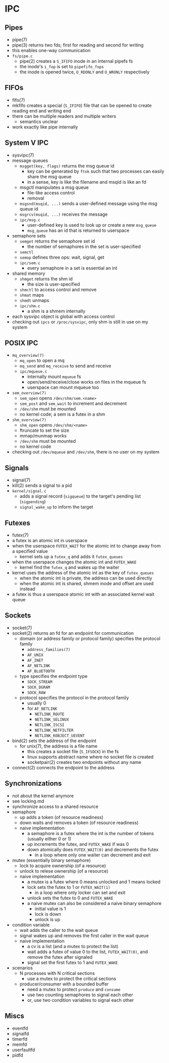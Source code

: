 IPC
===

## Pipes

- pipe(7)
- pipe(3) returns two fds; first for reading and second for writing
- this enables one-way communication
- `fs/pipe.c`
  - pipe(2) creates a `S_IFIFO` inode in an internal pipefs fs
  - the inode's `i_fop` is set to `pipefifo_fops`
  - the inode is opened twice,  `O_RDONLY` and `O_WRONLY` respectively

## FIFOs

- fifo(7)
- mkfifo creates a special (`S_IFIFO`) file that can be opened to create
  reading end and writing end
- there can be multiple readers and multiple writers
  - semantics unclear
- work exactly like pipe internally

## System V IPC

- sysvipc(7)
- message queues
  - `msgget(key, flags)` returns the msg queue id
    - key can be generated by `ftok` such that two processes can easily share
      the msg queue
    - in a sense, key is like the filename and msqid is like an fd
  - msgctl manipulates a msg queue
    - file-like access control
    - removal
  - `msgsnd(msqid, ...)` sends a user-defined message using the msg queue id
  - `msgrcv(msqid, ...)` receives the message
  - `ipc/msg.c`
    - user-defined key is used to look up or create a new `msg_queue`
    - `msg_queue` has an id that is returned to userspace
- semaphore sets
  - `semget` returns the semaphore set id
    - the number of semaphores in the set is user-specified
  - `semctl`
  - `semop` defines three ops: wait, signal, get
  - `ipc/sem.c`
    - every semaphore in a set is essential an int
- shared memory
  - `shmget` returns the shm id
    - the size is user-specified
  - `shmctl` to access control and remove
  - `shmat` maps
  - `shmdt` unmaps
  - `ipc/shm.c`
    - a shm is a shmem internally
- each sysvipc object is global with access control
- checking out `ipcs` or `/proc/sysvipc`, only shm is still in use on my
  system

## POSIX IPC

- `mq_overview(7)`
  - `mq_open` to open a mq
  - `mq_send` and `mq_receive` to send and receive
  - `ipc/mqueue.c`
    - internally mount `mqueue` fs
    - open/send/receive/close works on files in the mqueue fs
    - userspace can mount mqueue too
- `sem_overview(7)`
  - `sem_open` opens `/dev/shm/sem.<name>`
  - `sem_post` and `sem_wait` to increment and decrement
  - `/dev/shm` must be mounted
  - no kernel code; a sem is a futex in a shm
- `shm_overview(7)`
  - `shm_open` opens `/dev/shm/<name>`
  - ftruncate to set the size
  - mmap/munmap works
  - `/dev/shm` must be mounted
  - no kernel code
- checking out `/dev/mqueue` and `/dev/shm`, there is no user on my system

## Signals

- signal(7)
- kill(2) sends a signal to a pid
- `kernel/signal.c`
  - adds a signal record (`sigqueue`) to the target's pending list
    (`sigpending`)
  - `signal_wake_up` to inform the target

## Futexes

- futex(7)
- a futex is an atomic int in userspace
- when the userspace `FUTEX_WAIT` for the atomic int to change away from a
  specified value
  - kernel sets up a `futex_q` and adds it `futex_queues`
- when the userspace changes the atomic int and `FUTEX_WAKE`
  - kernel find the `futex_q` and wakes up the waiter
- kernel uses the address of the atomic int as the key of `futex_queues`
  - when the atomic int is private, the address can be used directly
  - when the atomic int is shared, shmem inode and offset are used instead
- a futex is thus a userspace atomic int with an associated kernel wait queue

## Sockets

- socket(7)
- socket(2) returns an fd for an endpoint for communication
  - domain (or address family or protocol family) specifies the protocol
    family
    - `address_families(7)`
    - `AF_UNIX`
    - `AF_INET`
    - `AF_NETLINK`
    - `AF_BLUETOOTH`
  - type specifies the endpoint type
    - `SOCK_STREAM`
    - `SOCK_DGRAM`
    - `SOCK_RAW`
  - protocol specifies the protocol in the protocol family
    - usually 0
    - for `AF_NETLINK`
      - `NETLINK_ROUTE`
      - `NETLINK_SELINUX`
      - `NETLINK_ISCSI`
      - `NETLINK_NETFILTER`
      - `NETLINK_KOBJECT_UEVENT`
- bind(2) sets the address of the endpoint
  - for unix(7), the address is a file name
    - this creates a socket file (`S_IFSOCK`) in the fs
    - linux supports abstract name where no socket file is created
    - socketpair(2) creates two endpoints without any name
- connect(2) connects the endpoint to the address

## Synchronizations

- not about the kernel anymore
- see locking.md
- synchronize access to a shared resource
- semaphore
  - up adds a token (of resource readiness)
  - down waits and removes a token (of resource readiness)
  - naive implementation
    - a semaphore is a futex where the int is the number of tokens (usually
      either 0 or 1)
    - up increments the futex, and `FUTEX_WAKE` if was 0
    - down atomically does `FUTEX_WAIT(0)` and decrements the futex
      - in a loop where only one waiter can decrement and exit
- mutex (essentially binary semaphore)
  - lock to acquire ownership (of a resource)
  - unlock to relese ownership (of a resource)
  - naive implementation
    - a mutex is a futex where 0 means unlocked and 1 means locked
    - lock sets the futex to 1 or `FUTEX_WAIT(1)`
      - in a loop where only locker can set and exit
    - unlock sets the futex to 0 and `FUTEX_WAKE`
    - a naive mutex can also be considered a naive binary semaphore
      - initial value is 1
      - lock is down
      - unlock is up
- condition variable
  - wait adds the caller to the wait queue
  - signal wakes up and removes the first caller in the wait queue
  - naive implementation
    - a cv is a list (and a mutex to protect the list)
    - wait adds a futex of value 0 to the list, `FUTEX_WAIT(0)`, and remove
      the futex after signaled
    - signal set the first futex to 1 and `FUTEX_WAKE`
- scenarios
  - N processes with N critical sections
    - use a mutex to protect the critical sections
  - producer/consumer with a bounded buffer
    - need a mutex to protect `produce` and `consume`
    - use two counting semaphores to signal each other
    - or, use two condition variables to signal each other

## Miscs

- eventfd
- signalfd
- timerfd
- memfd
- userfaultfd
- pidfd
